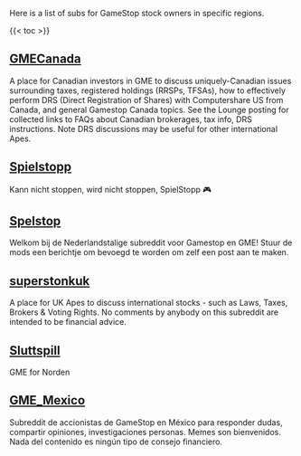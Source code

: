 Here is a list of subs for GameStop stock owners in specific regions.


{{< toc >}}

## [GMECanada](https://www.reddit.com/r/GMECanada/)

A place for Canadian investors in GME to discuss uniquely-Canadian issues surrounding taxes, registered holdings (RRSPs, TFSAs), how to effectively perform DRS (Direct Registration of Shares) with Computershare US from Canada, and general Gamestop Canada topics. See the Lounge posting for collected links to FAQs about Canadian brokerages, tax info, DRS instructions. Note DRS discussions may be useful for other international Apes.

## [Spielstopp](https://www.reddit.com/r/Spielstopp/)

Kann nicht stoppen, wird nicht stoppen, SpielStopp 🎮

## [Spelstop](https://www.reddit.com/r/Spelstop/)

Welkom bij de Nederlandstalige subreddit voor Gamestop en GME! Stuur de mods een berichtje om bevoegd te worden om zelf een post aan te maken.

## [superstonkuk](https://www.reddit.com/r/superstonkuk/)

A place for UK Apes to discuss international stocks - such as Laws, Taxes, Brokers & Voting Rights. No comments by anybody on this subreddit are intended to be financial advice.

## [Sluttspill](https://www.reddit.com/r/Sluttspill/)

GME for Norden

## [GME_Mexico](https://www.reddit.com/r/GME_Mexico/)

Subreddit de accionistas de GameStop en México para responder dudas, compartir opiniones, investigaciones personas. Memes son bienvenidos. Nada del contenido es ningún tipo de consejo financiero.
